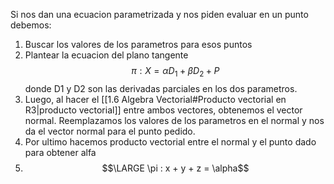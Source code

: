 Si nos dan una ecuacion parametrizada y nos piden evaluar en un punto debemos:
1. Buscar los valores de los parametros para esos puntos
2. Plantear la ecuacion del plano tangente
	$$π: X=α D_1+β D_2+P$$
	donde D1 y D2 son las derivadas parciales en los dos parametros.
3. Luego, al hacer el [[1.6 Algebra Vectorial#Producto vectorial en R3|producto vectorial]] entre ambos vectores, obtenemos el vector normal. Reemplazamos los valores de los parametros en el normal y nos da el vector normal para el punto pedido. 
4. Por ultimo hacemos producto vectorial entre el normal y el punto dado para obtener alfa
5. $$\LARGE \pi : x + y + z = \alpha$$